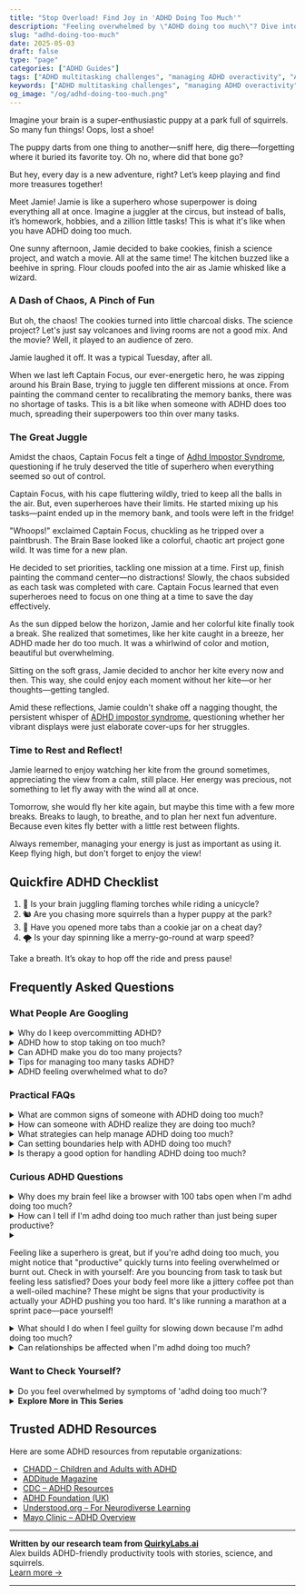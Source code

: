 ```yaml
---
title: "Stop Overload! Find Joy in 'ADHD Doing Too Much'"
description: "Feeling overwhelmed by \"ADHD doing too much\"? Dive into our cozy blog where we understand the whirlwind and help you find calm and clarity in the chaos."
slug: "adhd-doing-too-much"
date: 2025-05-03
draft: false
type: "page"
categories: ["ADHD Guides"]
tags: ["ADHD multitasking challenges", "managing ADHD overactivity", "ADHD productivity tips", "ADHD and task overload", "playful ADHD coping strategies", "ADHD and balancing tasks", "ADHD doing too much"]
keywords: ["ADHD multitasking challenges", "managing ADHD overactivity", "ADHD productivity tips", "ADHD and task overload", "playful ADHD coping strategies", "ADHD and balancing tasks", "ADHD doing too much"]
og_image: "/og/adhd-doing-too-much.png"
---
```


Imagine your brain is a super-enthusiastic puppy at a park full of squirrels. So many fun things! Oops, lost a shoe!

The puppy darts from one thing to another—sniff here, dig there—forgetting where it buried its favorite toy. Oh no, where did that bone go?

But hey, every day is a new adventure, right? Let’s keep playing and find more treasures together!

Meet Jamie! Jamie is like a superhero whose superpower is doing everything all at once. Imagine a juggler at the circus, but instead of balls, it’s homework, hobbies, and a zillion little tasks! This is what it's like when you have ADHD doing too much.

One sunny afternoon, Jamie decided to bake cookies, finish a science project, and watch a movie. All at the same time! The kitchen buzzed like a beehive in spring. Flour clouds poofed into the air as Jamie whisked like a wizard.

### A Dash of Chaos, A Pinch of Fun

But oh, the chaos! The cookies turned into little charcoal disks. The science project? Let's just say volcanoes and living rooms are not a good mix. And the movie? Well, it played to an audience of zero.

Jamie laughed it off. It was a typical Tuesday, after all.

When we last left Captain Focus, our ever-energetic hero, he was zipping around his Brain Base, trying to juggle ten different missions at once. From painting the command center to recalibrating the memory banks, there was no shortage of tasks. This is a bit like when someone with ADHD does too much, spreading their superpowers too thin over many tasks.

### The Great Juggle

Amidst the chaos, Captain Focus felt a tinge of [Adhd Impostor Syndrome](/pages/adhd-impostor-syndrome/), questioning if he truly deserved the title of superhero when everything seemed so out of control.

Captain Focus, with his cape fluttering wildly, tried to keep all the balls in the air. But, even superheroes have their limits. He started mixing up his tasks—paint ended up in the memory bank, and tools were left in the fridge!

"Whoops!" exclaimed Captain Focus, chuckling as he tripped over a paintbrush. The Brain Base looked like a colorful, chaotic art project gone wild. It was time for a new plan.

He decided to set priorities, tackling one mission at a time. First up, finish painting the command center—no distractions! Slowly, the chaos subsided as each task was completed with care. Captain Focus learned that even superheroes need to focus on one thing at a time to save the day effectively.

As the sun dipped below the horizon, Jamie and her colorful kite finally took a break. She realized that sometimes, like her kite caught in a breeze, her ADHD made her do too much. It was a whirlwind of color and motion, beautiful but overwhelming.

Sitting on the soft grass, Jamie decided to anchor her kite every now and then. This way, she could enjoy each moment without her kite—or her thoughts—getting tangled.

Amid these reflections, Jamie couldn't shake off a nagging thought, the persistent whisper of [ADHD impostor syndrome](/pages/adhd-impostor-syndrome/), questioning whether her vibrant displays were just elaborate cover-ups for her struggles.

### Time to Rest and Reflect!

Jamie learned to enjoy watching her kite from the ground sometimes, appreciating the view from a calm, still place. Her energy was precious, not something to let fly away with the wind all at once.

Tomorrow, she would fly her kite again, but maybe this time with a few more breaks. Breaks to laugh, to breathe, and to plan her next fun adventure. Because even kites fly better with a little rest between flights.

Always remember, managing your energy is just as important as using it. Keep flying high, but don't forget to enjoy the view!

## Quickfire ADHD Checklist

1. 🎈 Is your brain juggling flaming torches while riding a unicycle?
2. 🐿️ Are you chasing more squirrels than a hyper puppy at the park?
3. 🍪 Have you opened more tabs than a cookie jar on a cheat day?
4. 🌪️ Is your day spinning like a merry-go-round at warp speed?

Take a breath. It’s okay to hop off the ride and press pause!

## Frequently Asked Questions



### What People Are Googling

<details><summary>Why do I keep overcommitting ADHD?</summary><p>Oh, I completely understand where you’re coming from. When you have ADHD, it’s easy to say "yes" to too many things because everything seems equally urgent or exciting in the moment. Plus, there's often an underlying desire to please others and prove yourself. Remember, it's okay to pause and think it over before committing. Setting boundaries and prioritizing can really help manage that impulse to overcommit, so you can enjoy your commitments without feeling overwhelmed.</p></details>
<details><summary>ADHD how to stop taking on too much?</summary><p>Ah, that's such a common challenge, and you're definitely not alone in feeling overwhelmed! One helpful approach is to start using a priority system. Try listing out your tasks and categorize them into 'must do', 'should do', and 'nice to do.' This way, you can focus on what really needs your attention without spreading yourself too thin. Remember, it's perfectly okay to say no sometimes - protecting your time is protecting your energy!</p></details>
<details><summary>Can ADHD make you do too many projects?</summary><p>Absolutely, it's quite common for folks with ADHD to find themselves juggling multiple projects at once! This happens because the ADHD brain often thrives on the excitement and novelty of new ideas, leading to a burst of enthusiasm when starting something new. It's like your mind is a curious explorer, always looking for the next interesting discovery. If you're noticing this pattern, consider it a sign of your creativity and zest for life, even if it means sometimes needing to find strategies to help manage all those exciting endeavors!</p></details>
<details><summary>Tips for managing too many tasks ADHD?</summary><p>Absolutely, having a lot on your plate can definitely feel overwhelming, especially with ADHD! A good starting point is to break down your tasks into smaller, more manageable chunks. Try using a planner or a digital app to visually organize and prioritize your tasks—it can really help to see things laid out clearly. Also, don’t forget to sprinkle in regular breaks and some time for yourself; it’s crucial for keeping your brain happy and productive!</p></details>
<details><summary>ADHD feeling overwhelmed what to do?</summary><p>Absolutely, feeling overwhelmed is quite common when you're juggling ADHD. First, take a deep breath and give yourself permission to pause; it's okay to need a break. Try breaking down your tasks into smaller, more manageable steps, and tackle them one at a time. Also, don’t hesitate to lean on tools like timers for focused work periods and breaks, or apps designed to help structure your day. Remember, it’s all about finding what strategies work best for you, and it's perfectly fine to take things one step at a time.</p></details>



### Practical FAQs

<details><summary>What are common signs of someone with ADHD doing too much?</summary><p>Absolutely, it's important to recognize when you might be stretching yourself too thin. Common signs that someone with ADHD is doing too much can include feeling overwhelmingly fatigued, increased irritability, and a noticeable drop in productivity. You might also find that tasks which usually feel manageable suddenly seem much harder to accomplish. Remember, it's perfectly okay to take a step back and reassess your commitments; your well-being is incredibly important!</p></details>
<details><summary>How can someone with ADHD realize they are doing too much?</summary><p>Recognizing when you're doing too much can be a bit tricky when you have ADHD, as diving deep into tasks can sometimes feel like the norm. A good sign that you might be overextending yourself is if you start feeling consistently overwhelmed or notice your usual routines are slipping—like missing meals or sleep. It's also helpful to check in with your emotions; feelings of irritability or exhaustion can be your body's way of saying it's time to slow down. Remember, taking a moment to assess your activities and prioritizing self-care isn't a step back but a wise strategy to ensure you can keep moving forward effectively and happily.</p></details>
<details><summary>What strategies can help manage ADHD doing too much?</summary><p>Absolutely, managing the tendency to take on too much can be quite a challenge with ADHD, but there are some cozy and practical strategies to help you. First, try using a visual planner or a digital app to outline your daily or weekly tasks, which can help in prioritizing and realistically scheduling your time. Breaking tasks into smaller, more manageable chunks can also prevent feeling overwhelmed and keep you motivated. Lastly, remember it’s perfectly okay to say 'no' or to delegate tasks when needed—taking care of your needs is not only important, it’s essential.</p></details>
<details><summary>Can setting boundaries help with ADHD doing too much?</summary><p>Absolutely, setting boundaries is a key strategy in managing ADHD, especially when it comes to the tendency to take on too much. By establishing clear boundaries, you create a protective space around your time and energy, which can help in prioritizing and completing tasks more effectively. Think of it as setting up gentle guardrails that keep you on track, helping you to focus on one thing at a time and avoid the overwhelm that often comes with a packed schedule. It’s a caring way to look after your well-being while ensuring you’re not overextending yourself.</p></details>
<details><summary>Is therapy a good option for handling ADHD doing too much?</summary><p>Absolutely, therapy can be a wonderfully supportive option when you're feeling overwhelmed by doing too much due to ADHD. It provides a safe space to explore strategies for managing your time and energy more effectively. Plus, therapists who specialize in ADHD can offer insights and tools tailored specifically to how your brain works. It's like having a guide by your side as you navigate the bustling marketplace of tasks and priorities—helping you to organize them in a way that feels less chaotic and more manageable.</p></details>



### Curious ADHD Questions

<details><summary>Why does my brain feel like a browser with 100 tabs open when I'm adhd doing too much?</summary><p>Oh, that feeling of having 100 browser tabs open is such a common way to describe the bustling ADHD mind – you're definitely not alone in this! Your brain naturally juggles multiple streams of thoughts, ideas, and sensory inputs all at once, which can feel overwhelming, especially when you're busy. Think of each "tab" as a piece of curiosity or a task that your mind is excitedly hopping between, trying to explore everything at once. A little bit of structure and some prioritizing tricks can help close a few tabs, making things feel a bit more manageable and a lot less crowded up there.</p></details>
<details><summary>How can I tell if I'm adhd doing too much rather than just being super productive?</summary><p>Ah, that's a great question to ask yourself! It's really common to blur the lines between being super productive and overextending yourself, especially when you have ADHD. A good indicator is to check in with your feelings: are you feeling exhilarated by your productivity, or are you starting to feel burnt out or overwhelmed? Also, consider whether you're still meeting your basic needs like eating properly, sleeping well, and taking breaks—neglecting these can be a sign you're doing too much. Taking a moment to reflect can really help you find that balance.</p></details>
<details><summary><p>Feeling like a superhero is great, but if you're adhd doing too much, you might notice that "productive" quickly turns into feeling overwhelmed or burnt out. Check in with yourself: Are you bouncing from task to task but feeling less satisfied? Does your body feel more like a jittery coffee pot than a well-oiled machine? These might be signs that your productivity is actually your ADHD pushing you too hard. It's like running a marathon at a sprint pace—pace yourself!</p></summary><p>Absolutely, it can be exhilarating to feel like you're conquering an endless list of tasks, but it's so important to recognize when that burst of superhero energy might actually be your ADHD leading you into overdrive. If you find yourself hopping from one activity to the next without a moment of satisfaction, or if you're feeling more jittery than efficient, it might be time to slow down a bit. Think of managing your tasks like sipping a warm cup of tea, not gulping down an espresso shot! It's all about finding that sustainable pace—your well-being is just as crucial as your productivity.</p></details>
<details><summary>What should I do when I feel guilty for slowing down because I'm adhd doing too much?</summary><p>Hey there, it's really common to feel that way, but remember, slowing down is actually a crucial part of managing your ADHD effectively. Think of it as recharging your brain's battery to help you function better in the long run. Try to frame "slowing down" as a form of self-care, not a setback. Give yourself permission to rest without guilt—it's not just okay, it's necessary! 🌟</p></details>
<details><summary>Can relationships be affected when I'm adhd doing too much?</summary><p>Absolutely, your relationships can feel the impact when you're juggling too much, especially with ADHD in the mix. It's like trying to spin several plates at once — occasionally, one might wobble or even fall. It's super important to communicate openly with your loved ones about your limits and needs. They often understand more than you might expect, and finding a balance together can really help ease the pressure.</p></details>



### Want to Check Yourself?

<details><summary>Do you feel overwhelmed by symptoms of 'adhd doing too much'?</summary><p>Absolutely, feeling overwhelmed when trying to juggle too many tasks at once is a common experience for many with ADHD. It’s like having a browser with too many tabs open all at once, and each one seems equally urgent and demanding your attention. Remember, it’s okay to take a step back, prioritize, and tackle one thing at a time. Be kind to yourself and recognize that managing overwhelm is just part of learning the best ways to work with your ADHD.</p></details>

<script type="application/ld+json">
{
  "@context": "https://schema.org",
  "@type": "FAQPage",
  "mainEntity": [
    {
      "@type": "Question",
      "name": "Why do I keep overcommitting ADHD?",
      "acceptedAnswer": {
        "@type": "Answer",
        "text": "Oh, I completely understand where you\u2019re coming from. When you have ADHD, it\u2019s easy to say \"yes\" to too many things because everything seems equally urgent or exciting in the moment. Plus, there's often an underlying desire to please others and prove yourself. Remember, it's okay to pause and think it over before committing. Setting boundaries and prioritizing can really help manage that impulse to overcommit, so you can enjoy your commitments without feeling overwhelmed."
      }
    },
    {
      "@type": "Question",
      "name": "ADHD how to stop taking on too much?",
      "acceptedAnswer": {
        "@type": "Answer",
        "text": "Ah, that's such a common challenge, and you're definitely not alone in feeling overwhelmed! One helpful approach is to start using a priority system. Try listing out your tasks and categorize them into 'must do', 'should do', and 'nice to do.' This way, you can focus on what really needs your attention without spreading yourself too thin. Remember, it's perfectly okay to say no sometimes - protecting your time is protecting your energy!"
      }
    },
    {
      "@type": "Question",
      "name": "Can ADHD make you do too many projects?",
      "acceptedAnswer": {
        "@type": "Answer",
        "text": "Absolutely, it's quite common for folks with ADHD to find themselves juggling multiple projects at once! This happens because the ADHD brain often thrives on the excitement and novelty of new ideas, leading to a burst of enthusiasm when starting something new. It's like your mind is a curious explorer, always looking for the next interesting discovery. If you're noticing this pattern, consider it a sign of your creativity and zest for life, even if it means sometimes needing to find strategies to help manage all those exciting endeavors!"
      }
    },
    {
      "@type": "Question",
      "name": "Tips for managing too many tasks ADHD?",
      "acceptedAnswer": {
        "@type": "Answer",
        "text": "Absolutely, having a lot on your plate can definitely feel overwhelming, especially with ADHD! A good starting point is to break down your tasks into smaller, more manageable chunks. Try using a planner or a digital app to visually organize and prioritize your tasks\u2014it can really help to see things laid out clearly. Also, don\u2019t forget to sprinkle in regular breaks and some time for yourself; it\u2019s crucial for keeping your brain happy and productive!"
      }
    },
    {
      "@type": "Question",
      "name": "ADHD feeling overwhelmed what to do?",
      "acceptedAnswer": {
        "@type": "Answer",
        "text": "Absolutely, feeling overwhelmed is quite common when you're juggling ADHD. First, take a deep breath and give yourself permission to pause; it's okay to need a break. Try breaking down your tasks into smaller, more manageable steps, and tackle them one at a time. Also, don\u2019t hesitate to lean on tools like timers for focused work periods and breaks, or apps designed to help structure your day. Remember, it\u2019s all about finding what strategies work best for you, and it's perfectly fine to take things one step at a time."
      }
    }
  ]
}
</script>
<script type="application/ld+json">
{
  "@context": "https://schema.org",
  "@type": "Article",
  "author": {
    "@type": "Person",
    "name": "QuirkyLabs",
    "url": "https://quirkylabs.ai/about"
  },
  "headline": "\"Stop Overload! Find Joy in 'ADHD Doing Too Much'\"",
  "mainEntityOfPage": "https://blog.quirkylabs.ai/pages/adhd-doing-too-much/",
  "datePublished": "2025-05-03"
}
</script>
<script type="application/ld+json">
{
  "@context": "https://schema.org",
  "@type": "BreadcrumbList",
  "itemListElement": [
    {
      "@type": "ListItem",
      "position": 1,
      "name": "Home",
      "item": "https://quirkylabs.ai/"
    },
    {
      "@type": "ListItem",
      "position": 2,
      "name": "Blog",
      "item": "https://blog.quirkylabs.ai/"
    },
    {
      "@type": "ListItem",
      "position": 3,
      "name": "\"Stop Overload! Find Joy in 'ADHD Doing Too Much'\"",
      "item": "https://blog.quirkylabs.ai/pages/adhd-doing-too-much/"
    }
  ]
}
</script>

<details>
<summary><strong>Explore More in This Series</strong></summary>

- [Adhd Perfectionism](/pages/adhd-perfectionism/)
- [Adhd Compliment Doubt](/pages/adhd-compliment-doubt/)
- [Adhd Impostor Syndrome](/pages/adhd-impostor-syndrome/)
- [Adhd High Functioning Struggles](/pages/adhd-high-functioning-struggles/)
- [Adhd Validation Hunger](/pages/adhd-validation-hunger/)
- [Adhd Feel Like A Fraud](/pages/adhd-feel-like-a-fraud/)
- [Adhd Working Hard To Fit In](/pages/adhd-working-hard-to-fit-in/)
- [Adhd People Pleasing](/pages/adhd-people-pleasing/)
</details>



## Trusted ADHD Resources

Here are some ADHD resources from reputable organizations:

- [CHADD – Children and Adults with ADHD](https://chadd.org)
- [ADDitude Magazine](https://www.additudemag.com)
- [CDC – ADHD Resources](https://www.cdc.gov/ncbddd/adhd)
- [ADHD Foundation (UK)](https://www.adhdfoundation.org.uk)
- [Understood.org – For Neurodiverse Learning](https://www.understood.org)
- [Mayo Clinic – ADHD Overview](https://www.mayoclinic.org/diseases-conditions/adhd)


---

**Written by our research team from [QuirkyLabs.ai](https://quirkylabs.ai)**  
Alex builds ADHD-friendly productivity tools with stories, science, and squirrels.  
[Learn more →](https://quirkylabs.ai)

---